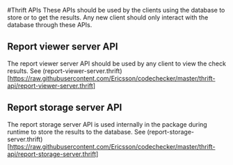
#Thrift APIs
These APIs should be used by the clients using the database to store or to get the results. Any new client should only interact with the database through these APIs.

## Report viewer server API
The report viewer server API should be used by any client to view the check results.
See (report-viewer-server.thrift)[https://raw.githubusercontent.com/Ericsson/codechecker/master/thrift-api/report-viewer-server.thrift]

## Report storage server API
The report storage server API is used internally in the package during runtime to store the results to the database.
See (report-storage-server.thrift)[https://raw.githubusercontent.com/Ericsson/codechecker/master/thrift-api/report-storage-server.thrift]
